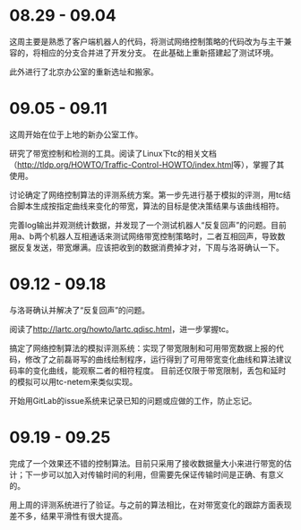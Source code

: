 # 08.29 - 09.04

这周主要是熟悉了客户端机器人的代码，将测试网络控制策略的代码改为与主干兼容的，将相应的分支合并进了开发分支。
在此基础上重新搭建起了测试环境。

此外进行了北京办公室的重新选址和搬家。

# 09.05 - 09.11

这周开始在位于上地的新办公室工作。

研究了带宽控制和检测的工具。阅读了Linux下tc的相关文档（<http://tldp.org/HOWTO/Traffic-Control-HOWTO/index.html>等），掌握了其使用。

讨论确定了网络控制算法的评测系统方案。第一步先进行基于模拟的评测，用tc结合脚本生成按指定曲线来变化的带宽，算法的目标是使决策结果与该曲线相符。

完善log输出并观测统计数据，并发现了一个测试机器人“反复回声”的问题。目前用a、b两个机器人互相通话来测试网络带宽控制策略时，二者互相回声，导致数据反复发送，带宽爆满。应该把收到的数据消费掉才对，下周与洛哥确认一下。

# 09.12 - 09.18

与洛哥确认并解决了“反复回声”的问题。

阅读了<http://lartc.org/howto/lartc.qdisc.html>，进一步掌握tc。

搞定了网络控制算法的模拟评测系统：实现了带宽限制和可用带宽数据上报的代码，修改了之前磊哥写的曲线绘制程序，运行得到了可用带宽变化曲线和算法建议码率的变化曲线，能观察二者的相符程度。
目前还仅限于带宽限制，丢包和延时的模拟可以用tc-netem来类似实现。

开始用GitLab的issue系统来记录已知的问题或应做的工作，防止忘记。

# 09.19 - 09.25

完成了一个效果还不错的控制算法。目前只采用了接收数据量大小来进行带宽的估计；下一步可以加入对传输时间的利用，但需要先保证传输时间是正确、有意义的。

用上周的评测系统进行了验证。与之前的算法相比，在对带宽变化的跟踪方面表现差不多，结果平滑性有很大提高。
